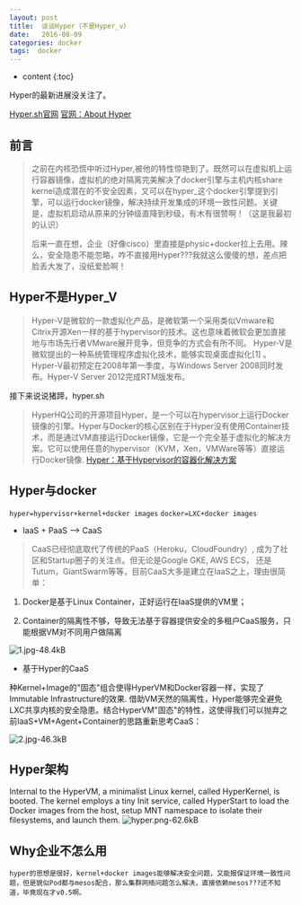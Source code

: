 ```yaml
---
layout: post
title:  谈谈Hyper（不是Hyper_v）
date:   2016-08-09
categories: docker
tags:  docker
---
```


* content
{:toc}


Hyper的最新进展没关注了。






[Hyper.sh官网](https://hyper.sh/why-hyper.html)
[官网：About Hyper](https://docs.hyper.sh/index.html)

## 前言

>之前在内核恐慌中听过Hyper,被他的特性惊艳到了。既然可以在虚拟机上运行容器镜像，虚拟机的绝对隔离完美解决了docker引擎与主机内核share kernel造成潜在的不安全因素，又可以在hyper_这个docker引擎提到引擎，可以运行docker镜像，解决持续开发集成的环境一致性问题。关键是，虚拟机启动从原来的分钟级直降到秒级，有木有很赞啊！（这是我最初的认识）
>
>后来一直在想，企业（好像cisco）里直接是physic+docker拉上去用。辣么，安全隐患不能忽略，咋不直接用Hyper???我就这么傻傻的想，差点把脸丢大发了，没纸爱脸啊！


## Hyper不是Hyper_V

>Hyper-V是微软的一款虚拟化产品，是微软第一个采用类似Vmware和Citrix开源Xen一样的基于hypervisor的技术。这也意味着微软会更加直接地与市场先行者VMware展开竞争，但竞争的方式会有所不同。
Hyper-V是微软提出的一种系统管理程序虚拟化技术，能够实现桌面虚拟化\[1]  。Hyper-V最初预定在2008年第一季度，与Windows Server 2008同时发布。Hyper-V Server 2012完成RTM版发布。

接下来说说猪蹄，hyper.sh

>HyperHQ公司的开源项目Hyper，是一个可以在hypervisor上运行Docker镜像的引擎。Hyper与Docker的核心区别在于Hyper没有使用Container技术，而是通过VM直接运行Docker镜像，它是一个完全基于虚拟化的解决方案。它可以使用任意的hypervisor（KVM，Xen，VMWare等等）直接运行Docker镜像.
[Hyper：基于Hypervisor的容器化解决方案](http://www.infoq.com/cn/news/2015/06/Hyper-Hypervisor-Docker)

## Hyper与docker

`hyper=hypervisor+kernel+docker images`
`docker=LXC+docker images`

- IaaS + PaaS --> CaaS
>CaaS已经彻底取代了传统的PaaS（Heroku，CloudFoundry）, 成为了社区和Startup圈子的关注点。但无论是Google GKE, AWS ECS， 还是Tutum，GiantSwarm等等，目前CaaS大多是建立在IaaS之上，理由很简单：



1. Docker是基于Linux Container，正好运行在IaaS提供的VM里；

2. Container的隔离性不够，导致无法基于容器提供安全的多租户CaaS服务，只能根据VM对不同用户做隔离

![1.jpg-48.4kB][1]

- 基于Hyper的CaaS

种Kernel+Image的"固态"组合使得HyperVM和Docker容器一样，实现了Immutable Infrastructure的效果.
借助VM天然的隔离性，Hyper能够完全避免LXC共享内核的安全隐患。结合HyperVM"固态"的特性，这使得我们可以抛弃之前IaaS+VM+Agent+Container的思路重新思考CaaS：

![2.jpg-46.3kB][2]

## Hyper架构

Internal to the HyperVM, a minimalist Linux kernel, called HyperKernel, is booted. The kernel employs a tiny Init service, called HyperStart to load the Docker images from the host, setup MNT namespace to isolate their filesystems, and launch them.
![hyper.png-62.6kB][3]


## Why企业不怎么用

    hyper的思想是很好，kernel+docker images能够解决安全问题，又能报保证环境一致性问题，但是貌似Pod都与mesos配合，那么集群网络问题怎么解决，直接依赖mesos???还不知道，毕竟现在才v0.5啊。

  [1]: http://static.zybuluo.com/maorongrong/dyfifglai9dkl9ihsrz230iw/1.jpg
  [2]: http://static.zybuluo.com/maorongrong/zmu7b8290g1klko7l70bky1m/2.jpg
  [3]: http://static.zybuluo.com/maorongrong/s80dykx4nv0qlcm5xz9a6ze9/hyper.png
